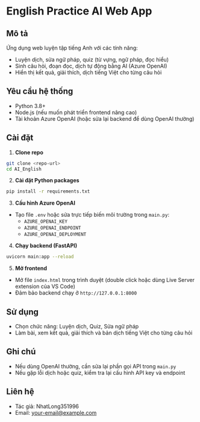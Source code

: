 # English Practice AI Web App

## Mô tả
Ứng dụng web luyện tập tiếng Anh với các tính năng:
- Luyện dịch, sửa ngữ pháp, quiz (từ vựng, ngữ pháp, đọc hiểu)
- Sinh câu hỏi, đoạn đọc, dịch tự động bằng AI (Azure OpenAI)
- Hiển thị kết quả, giải thích, dịch tiếng Việt cho từng câu hỏi

## Yêu cầu hệ thống
- Python 3.8+
- Node.js (nếu muốn phát triển frontend nâng cao)
- Tài khoản Azure OpenAI (hoặc sửa lại backend để dùng OpenAI thường)

## Cài đặt
1. **Clone repo**

```bash
git clone <repo-url>
cd AI_English
```

2. **Cài đặt Python packages**

```bash
pip install -r requirements.txt
```

3. **Cấu hình Azure OpenAI**
- Tạo file `.env` hoặc sửa trực tiếp biến môi trường trong `main.py`:
  - `AZURE_OPENAI_KEY`
  - `AZURE_OPENAI_ENDPOINT`
  - `AZURE_OPENAI_DEPLOYMENT`

4. **Chạy backend (FastAPI)**

```bash
uvicorn main:app --reload
```

5. **Mở frontend**
- Mở file `index.html` trong trình duyệt (double click hoặc dùng Live Server extension của VS Code)
- Đảm bảo backend chạy ở `http://127.0.0.1:8000`

## Sử dụng
- Chọn chức năng: Luyện dịch, Quiz, Sửa ngữ pháp
- Làm bài, xem kết quả, giải thích và bản dịch tiếng Việt cho từng câu hỏi

## Ghi chú
- Nếu dùng OpenAI thường, cần sửa lại phần gọi API trong `main.py`
- Nếu gặp lỗi dịch hoặc quiz, kiểm tra lại cấu hình API key và endpoint

## Liên hệ
- Tác giả: NhatLong351996
- Email: <your-email@example.com>
